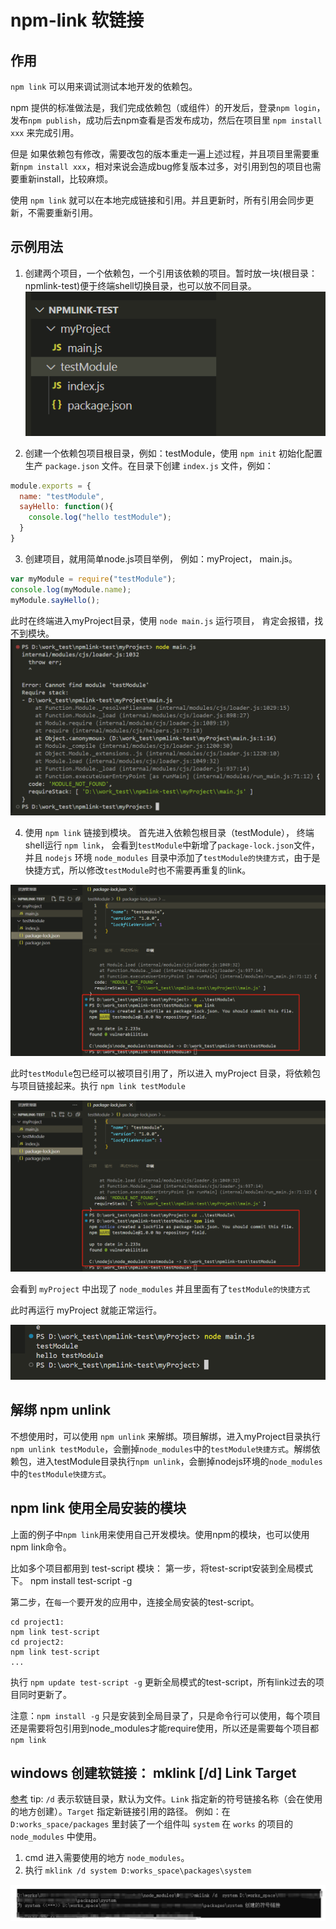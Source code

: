 # npm-link 软链接

## 作用

`npm link` 可以用来调试测试本地开发的依赖包。

npm 提供的标准做法是，我们完成依赖包（或组件）的开发后，登录`npm login`， 发布`npm publish`，成功后去npm查看是否发布成功，然后在项目里 `npm install xxx` 来完成引用。

但是 如果依赖包有修改，需要改包的版本重走一遍上述过程，并且项目里需要重新`npm install xxx`，相对来说会造成bug修复版本过多，对引用到包的项目也需要重新install，比较麻烦。

使用 `npm link` 就可以在本地完成链接和引用。并且更新时，所有引用会同步更新，不需要重新引用。

## 示例用法

1. 创建两个项目，一个依赖包，一个引用该依赖的项目。暂时放一块(根目录：npmlink-test)便于终端shell切换目录，也可以放不同目录。
![](/engineer/testmodule.png)

2. 创建一个依赖包项目根目录，例如：testModule，使用 `npm init` 初始化配置生产 `package.json` 文件。在目录下创建 `index.js` 文件，例如：

```js
module.exports = {
  name: "testModule",
  sayHello: function(){
    console.log("hello testModule");
  }
}
```

3. 创建项目，就用简单node.js项目举例， 例如：myProject， main.js。

```js
var myModule = require("testModule");
console.log(myModule.name);
myModule.sayHello();
```
此时在终端进入myProject目录，使用 `node main.js` 运行项目， 肯定会报错，找不到模块。
![](/engineer/err.png)

4. 使用 `npm link` 链接到模块。
首先进入依赖包根目录（testModule）， 终端shell运行 `npm link`， 会看到`testModule`中新增了`package-lock.json`文件，
并且 `nodejs` 环境 `node_modules` 目录中添加了`testModule的快捷方式`，由于是快捷方式，所以修改`testModule`时也不需要再重复的link。

![](/engineer/link.png)

此时`testModule`包已经可以被项目引用了，所以进入 myProject 目录，将依赖包与项目链接起来。执行 `npm link testModule`

![](/engineer/link.png)

会看到 `myProject` 中出现了 `node_modules` 并且里面有了`testModule的快捷方式`

此时再运行 myProject 就能正常运行。

![](/engineer/dev.png)

## 解绑 npm unlink
不想使用时，可以使用 `npm unlink` 来解绑。项目解绑，进入myProject目录执行 `npm unlink testModule`，会删掉`node_modules`中的`testModule快捷方式`。解绑依赖包，进入testModule目录执行`npm unlink`，会删掉nodejs环境的`node_modules`中的`testModule快捷方式`。

## npm link 使用全局安装的模块

上面的例子中`npm link`用来使用自己开发模块。使用npm的模块，也可以使用npm link命令。

比如多个项目都用到 test-script 模块：
第一步，将test-script安装到全局模式下。
npm install test-script -g

第二步，在`每一个`要开发的应用中，连接全局安装的test-script。
```shell
cd project1:
npm link test-script
cd project2:
npm link test-script
...
```

执行 `npm update test-script -g` 更新全局模式的test-script，所有link过去的项目同时更新了。

注意：`npm install -g` 只是安装到全局目录了，只是命令行可以使用，每个项目还是需要将包引用到node_modules才能require使用，所以还是需要每个项目都 `npm link`


## windows 创建软链接： mklink [/d] Link Target
[参考](https://www.python100.com/html/RNK6V2X9H578.html)
tip: `/d` 表示软链目录，默认为文件。`Link` 指定新的符号链接名称（会在使用的地方创建）。`Target` 指定新链接引用的路径。
例如：在 `D:works_space/packages` 里封装了一个组件叫 `system`
在 `works` 的项目的 `node_modules` 中使用。
1. cmd 进入需要使用的地方 `node_modules`。
2. 执行 `mklink /d system D:works_space\packages\system`

![](/engineer/mklink.png)


